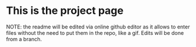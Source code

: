 # This is the project page
NOTE: the readme will be edited via online github editor as it allows to enter files without the need to put them in the repo, like a gif. Edits will be done from a branch.